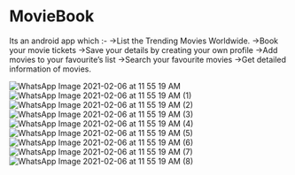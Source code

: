 # MovieBook
Its an android app which :-
->List the Trending Movies Worldwide.
->Book your movie tickets
->Save your details by creating your own profile
->Add movies to your favourite’s list
->Search your favourite movies
->Get detailed information of movies.

![WhatsApp Image 2021-02-06 at 11 55 19 AM](https://user-images.githubusercontent.com/54331142/107111008-77c6a680-6872-11eb-878d-b85f52968c5c.jpeg)
![WhatsApp Image 2021-02-06 at 11 55 19 AM (1)](https://user-images.githubusercontent.com/54331142/107111009-78f7d380-6872-11eb-9897-09fc572e9caf.jpeg)
![WhatsApp Image 2021-02-06 at 11 55 19 AM (2)](https://user-images.githubusercontent.com/54331142/107111010-79906a00-6872-11eb-9269-7388ffb18ebe.jpeg)
![WhatsApp Image 2021-02-06 at 11 55 19 AM (3)](https://user-images.githubusercontent.com/54331142/107111011-7a290080-6872-11eb-8296-aaa49318eec5.jpeg)
![WhatsApp Image 2021-02-06 at 11 55 19 AM (4)](https://user-images.githubusercontent.com/54331142/107111013-7ac19700-6872-11eb-8341-6a7df2403050.jpeg)
![WhatsApp Image 2021-02-06 at 11 55 19 AM (5)](https://user-images.githubusercontent.com/54331142/107111015-7b5a2d80-6872-11eb-986b-5a1f7f29de78.jpeg)
![WhatsApp Image 2021-02-06 at 11 55 19 AM (6)](https://user-images.githubusercontent.com/54331142/107111016-7bf2c400-6872-11eb-9eae-2f9d479d6452.jpeg)
![WhatsApp Image 2021-02-06 at 11 55 19 AM (7)](https://user-images.githubusercontent.com/54331142/107111018-7c8b5a80-6872-11eb-8a1f-0e84fdd00fea.jpeg)
![WhatsApp Image 2021-02-06 at 11 55 19 AM (8)](https://user-images.githubusercontent.com/54331142/107111019-7d23f100-6872-11eb-8bf8-09b3d0e0605b.jpeg)
